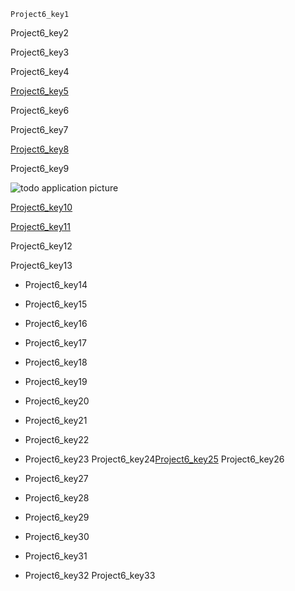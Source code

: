 ```ngMeta
Project6_key1
```

Project6_key2


Project6_key3


Project6_key4


[Project6_key5](https://blog.logrocket.com/localstorage-javascript-complete-guide/)



Project6_key6


Project6_key7


[Project6_key8](https://drive.google.com/`file`/d/1X2q-UQzn3HhHEHPr63U9mV9Axoo4g6qR/view?usp=sharing)


Project6_key9


![todo `application` picture](https://lh5.googleusercontent.com/DlBxAIKgWC9h2jYKhJ5YCqBXDsYuanny4NsH-tiJk84ztmt_BbNmHdPm-tcordPG5r-ERfLX7Ugd4nrj3pIFimeEo8pbQ48zkbkXY1663LwE9fbURKPk6_LfSpsxWEd-p8y1u6k6)

[Project6_key10](https://github.com/vknayak/JS-projects/blob/main/Project6/index.html)


[Project6_key11](https://github.com/vknayak/JS-projects/blob/main/Project6/script.js)


Project6_key12


Project6_key13
- Project6_key14
- Project6_key15
- Project6_key16
- Project6_key17
- Project6_key18
- Project6_key19
- Project6_key20
- Project6_key21
- Project6_key22
- Project6_key23
Project6_key24[Project6_key25](https://www.w3schools.com/jsref/prop_html_innerhtml.asp)
Project6_key26

- Project6_key27
- Project6_key28
- Project6_key29
- Project6_key30
- Project6_key31
- Project6_key32
Project6_key33
